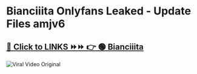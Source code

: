 
 # Bianciiita Onlyfans Leaked - Update Files amjv6

## <h2><a href="https://clipsfans.com/Bianciiita&ref=git">🔗 Click to LINKS ⏩⏩ 👉 🟢 Bianciiita </a></h2>

<a href="https://clipsfans.com/Bianciiita&ref=git" rel="nofollow" data-target="animated-image.originalLink"><img src="https://i.ibb.co.com/xMMVF88/686577567.gif" alt="Viral Video Original" style="max-width: 100%; display: inline-block;" data-target="animated-image.originalImage"></a>

